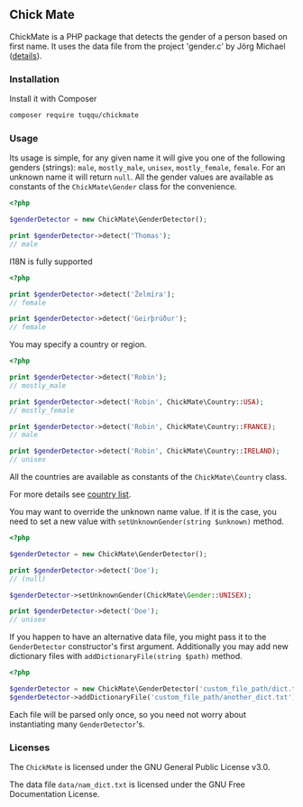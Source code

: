 ## Chick Mate

ChickMate is a PHP package that detects the gender of a person based on first name. 
It uses the data file from the project 'gender.c' by Jörg Michael ([details](https://autohotkey.com/board/topic/20260-gender-verification-by-forename-cmd-line-tool-db/])).

### Installation

Install it with Composer

```bash
composer require tuqqu/chickmate
```

### Usage

Its usage is simple, for any given name it will give you one of the following genders (strings): 
`male`, `mostly_male`, `unisex`, `mostly_female`, `female`. 
For an unknown name it will return `null`.
All the gender values are available as constants of the `ChickMate\Gender` class for the convenience. 

```php
<?php 

$genderDetector = new ChickMate\GenderDetector();

print $genderDetector->detect('Thomas');
// male
```

I18N is fully supported

```php
<?php

print $genderDetector->detect('Želmíra');
// female

print $genderDetector->detect('Geirþrúður');
// female
```

You may specify a country or region.

```php
<?php

print $genderDetector->detect('Robin');
// mostly_male

print $genderDetector->detect('Robin', ChickMate\Country::USA);
// mostly_female

print $genderDetector->detect('Robin', ChickMate\Country::FRANCE);
// male

print $genderDetector->detect('Robin', ChickMate\Country::IRELAND);
// unisex
```

All the countries are available as constants of the `ChickMate\Country` class. 

For more details see [country list](/doc/country_list.md).


You may want to override the unknown name value. 
If it is the case, you need to set a new value with `setUnknownGender(string $unknown)` method.

```php
<?php

$genderDetector = new ChickMate\GenderDetector();

print $genderDetector->detect('Doe');
// (null)

$genderDetector->setUnknownGender(ChickMate\Gender::UNISEX);

print $genderDetector->detect('Doe');
// unisex
```

If you happen to have an alternative data file, you might pass it to the `GenderDetector` constructor's first argument. 
Additionally you may add new dictionary files with `addDictionaryFile(string $path)` method. 

```php
<?php

$genderDetector = new ChickMate\GenderDetector('custom_file_path/dict.txt');
$genderDetector->addDictionaryFile('custom_file_path/another_dict.txt');
```

Each file will be parsed only once, so you need not worry about instantiating many `GenderDetector`'s.

### Licenses

The `ChickMate` is licensed under the GNU General Public License v3.0.

The data file `data/nam_dict.txt` is licensed under the GNU Free Documentation License.